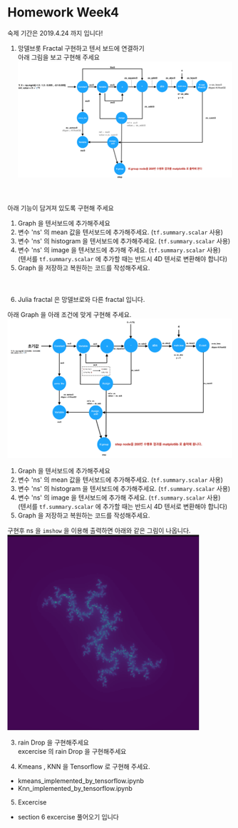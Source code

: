 # Homework Week4

숙제 기간은 2019.4.24 까지 입니다!

1. 망델브롯 Fractal 구현하고 텐서 보드에 연결하기<br>
아래 그림을 보고 구현해 주세요<br>
![mandelbrot](./pic/mandelbrot.png)

<br><br>
아래 기능이 담겨져 있도록 구현해 주세요
1. Graph 을 텐서보드에 추가해주세요
2. 변수 'ns' 의 mean 값을 텐서보드에 추가해주세요. (`tf.summary.scalar` 사용)
3. 변수 'ns' 의 histogram 을 텐서보드에 추가해주세요. (`tf.summary.scalar` 사용)
4. 변수 'ns' 의 image 을 텐서보드에 추가해 주세요. (`tf.summary.scalar` 사용)<br>
(텐서를 `tf.summary.scalar` 에 추가할 때는 반드시 4D 텐서로 변환해야 합니다)
5. Graph 을 저장하고 복원하는 코드를 작성해주세요.
<br><br><br><br>
2. Julia fractal 은 망델브로와 다른 fractal 입니다.<br>

아래 Graph 을 아래 조건에 맞게 구현해 주세요.
![julia_pic](./pic/julia_graph.png)<br>

1. Graph 을 텐서보드에 추가해주세요
2. 변수 'ns' 의 mean 값을 텐서보드에 추가해주세요. (`tf.summary.scalar` 사용)
3. 변수 'ns' 의 histogram 을 텐서보드에 추가해주세요. (`tf.summary.scalar` 사용)
4. 변수 'ns' 의 image 을 텐서보드에 추가해 주세요. (`tf.summary.scalar` 사용)<br>
(텐서를 `tf.summary.scalar` 에 추가할 때는 반드시 4D 텐서로 변환해야 합니다)
5. Graph 을 저장하고 복원하는 코드를 작성해주세요.

구현후 ns 을 `imshow` 을 이용해 출력하면 아래와 같은 그림이 나옵니다.
![julia_answer](./pic/julia.png)<br>

3. rain Drop 을 구현해주세요<br>
excercise 의 rain Drop 을 구현해주세요


4. Kmeans , KNN 을 Tensorflow 로 구현해 주세요.<br>

+ kmeans_implemented_by_tensorflow.ipynb
+ Knn_implemented_by_tensorflow.ipynb


5. Excercise

+ section 6 excercise 풀어오기 입니다

